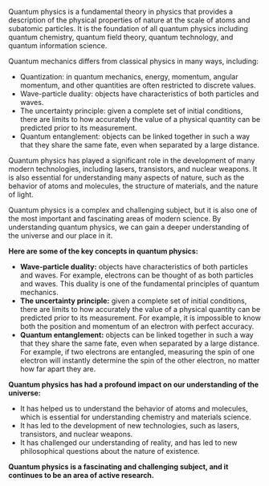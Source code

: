 Quantum physics is a fundamental theory in physics that provides a description of the physical properties of nature at the scale of atoms and subatomic particles. It is the foundation of all quantum physics including quantum chemistry, quantum field theory, quantum technology, and quantum information science.

Quantum mechanics differs from classical physics in many ways, including:

* Quantization: in quantum mechanics, energy, momentum, angular momentum, and other quantities are often restricted to discrete values.
* Wave-particle duality: objects have characteristics of both particles and waves.
* The uncertainty principle: given a complete set of initial conditions, there are limits to how accurately the value of a physical quantity can be predicted prior to its measurement.
* Quantum entanglement: objects can be linked together in such a way that they share the same fate, even when separated by a large distance.

Quantum physics has played a significant role in the development of many modern technologies, including lasers, transistors, and nuclear weapons. It is also essential for understanding many aspects of nature, such as the behavior of atoms and molecules, the structure of materials, and the nature of light.

Quantum physics is a complex and challenging subject, but it is also one of the most important and fascinating areas of modern science. By understanding quantum physics, we can gain a deeper understanding of the universe and our place in it.

**Here are some of the key concepts in quantum physics:**

* **Wave-particle duality:** objects have characteristics of both particles and waves. For example, electrons can be thought of as both particles and waves. This duality is one of the fundamental principles of quantum mechanics.
* **The uncertainty principle:** given a complete set of initial conditions, there are limits to how accurately the value of a physical quantity can be predicted prior to its measurement. For example, it is impossible to know both the position and momentum of an electron with perfect accuracy.
* **Quantum entanglement:** objects can be linked together in such a way that they share the same fate, even when separated by a large distance. For example, if two electrons are entangled, measuring the spin of one electron will instantly determine the spin of the other electron, no matter how far apart they are.

**Quantum physics has had a profound impact on our understanding of the universe:**

* It has helped us to understand the behavior of atoms and molecules, which is essential for understanding chemistry and materials science.
* It has led to the development of new technologies, such as lasers, transistors, and nuclear weapons.
* It has challenged our understanding of reality, and has led to new philosophical questions about the nature of existence.

**Quantum physics is a fascinating and challenging subject, and it continues to be an area of active research.**